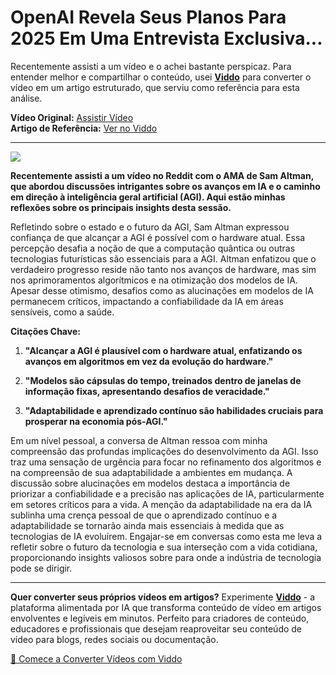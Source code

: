 # OpenAI Revela Seus Planos Para 2025 Em Uma Entrevista Exclusiva...

Recentemente assisti a um vídeo e o achei bastante perspicaz. Para entender melhor e compartilhar o conteúdo, usei **[Viddo](https://viddo.pro/)** para converter o vídeo em um artigo estruturado, que serviu como referência para esta análise.

**Vídeo Original:** [Assistir Vídeo](https://www.youtube.com/watch?v=VafombwcTO0)  
**Artigo de Referência:** [Ver no Viddo](https://viddo.pro/zh/video-result/07824ce1-e39f-4b5f-88e8-e73700bc5f48)

---

![](https://img.youtube.com/vi/VafombwcTO0/0.jpg)

**Recentemente assisti a um vídeo no Reddit com o AMA de Sam Altman, que abordou discussões intrigantes sobre os avanços em IA e o caminho em direção à inteligência geral artificial (AGI). Aqui estão minhas reflexões sobre os principais insights desta sessão.**

Refletindo sobre o estado e o futuro da AGI, Sam Altman expressou confiança de que alcançar a AGI é possível com o hardware atual. Essa percepção desafia a noção de que a computação quântica ou outras tecnologias futurísticas são essenciais para a AGI. Altman enfatizou que o verdadeiro progresso reside não tanto nos avanços de hardware, mas sim nos aprimoramentos algorítmicos e na otimização dos modelos de IA. Apesar desse otimismo, desafios como as alucinações em modelos de IA permanecem críticos, impactando a confiabilidade da IA em áreas sensíveis, como a saúde.

**Citações Chave:**

1. **"Alcançar a AGI é plausível com o hardware atual, enfatizando os avanços em algoritmos em vez da evolução do hardware."**

2. **"Modelos são cápsulas do tempo, treinados dentro de janelas de informação fixas, apresentando desafios de veracidade."**

3. **"Adaptabilidade e aprendizado contínuo são habilidades cruciais para prosperar na economia pós-AGI."**

Em um nível pessoal, a conversa de Altman ressoa com minha compreensão das profundas implicações do desenvolvimento da AGI. Isso traz uma sensação de urgência para focar no refinamento dos algoritmos e na compreensão de sua adaptabilidade a ambientes em mudança. A discussão sobre alucinações em modelos destaca a importância de priorizar a confiabilidade e a precisão nas aplicações de IA, particularmente em setores críticos para a vida. A menção da adaptabilidade na era da IA sublinha uma crença pessoal de que o aprendizado contínuo e a adaptabilidade se tornarão ainda mais essenciais à medida que as tecnologias de IA evoluírem. Engajar-se em conversas como esta me leva a refletir sobre o futuro da tecnologia e sua interseção com a vida cotidiana, proporcionando insights valiosos sobre para onde a indústria de tecnologia pode se dirigir.

---

**Quer converter seus próprios vídeos em artigos?** Experimente **[Viddo](https://viddo.pro/)** - a plataforma alimentada por IA que transforma conteúdo de vídeo em artigos envolventes e legíveis em minutos. Perfeito para criadores de conteúdo, educadores e profissionais que desejam reaproveitar seu conteúdo de vídeo para blogs, redes sociais ou documentação.

[🚀 Comece a Converter Vídeos com Viddo](https://viddo.pro/)